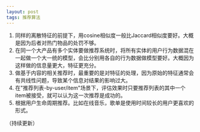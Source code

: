 ```yaml
---
layout: post
tags: 推荐算法
---
```


1. 同样的离散特征的前提下，用cosine相似度一般比Jaccard相似度要好。大概是因为后者对热门物品的处罚不够。
2. 在同一个大产品有多个实体要做推荐系统时，将所有实体的用户行为数据混在一起做一个大一统的模型，会比分别用各自的行为数据做模型要好。大概因为这样做的信息量更大，特征更充分。
3. 做基于内容的相关推荐时，最重要的是对特征的处理，因为原始的特征通常会有共线性问题，导致某个信息对结果的影响过大。
4. 在"推荐列表-by-user/item"场景下，评估效果时只要推荐列表的其中一个item被接受，就可以认为这一次推荐是成功的。
5. 根据用户生命周期推荐。比如在线音乐，歌单是使用时间较长的用户更喜欢的形式。

（持续更新）
